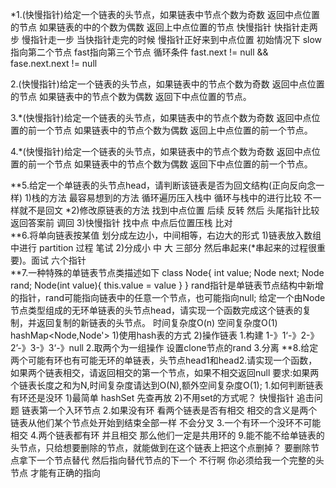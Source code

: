 *1.(快慢指针)给定一个链表的头节点，如果链表中节点个数为奇数 返回中点位置的节点 如果链表的中的个数为偶数 返回上中点位置的节点
    快慢指针 快指针走两步 慢指针走一步 当快指针走完的时候  慢指针正好来到中点位置
    初始情况下 slow指向第二个节点  fast指向第三个节点
    循环条件 fast.next != null && fase.next.next != null 

2.(快慢指针)给定一个链表的头节点，如果链表中的节点个数为奇数 返回中点位置的节点 如果链表中的节点个数为偶数 返回下中点位置的节点。

3.*(快慢指针)给定一个链表的头节点，如果链表中的节点个数为奇数 返回中点位置的前一个节点 如果链表中的节点个数为偶数 返回上中点位置的前一个节点。

4.*(快慢指针)给定一个链表的头节点，如果链表中的节点个数为奇数 返回中点位置的前一个节点 如果链表中的节点个数为偶数 返回下中点位置的前一个节点。
 
**5.给定一个单链表的头节点head，请判断该链表是否为回文结构(正向反向念一样)
    1)栈的方法 最容易想到的方法 循环遍历压入栈中 循环与栈中的进行比较 不一样就不是回文 
    *2)修改原链表的方法 找到中点位置  后续 反转 然后 头尾指针比较  返回答案前 调回 
    3)快慢指针 找中点 中点后位置压栈 比对  
**6.将单向链表按某值 划分成左边小，中间相等，右边大的形式
    1)链表放入数组中进行 partition 过程 笔试
    2)分成小 中 大 三部分 然后串起来(*串起来的过程很重要)。面试
        六个指针   
**7.一种特殊的单链表节点类描述如下
    class Node{
        int value;
        Node next;
        Node rand;
        Node(int value){
            this.value = value
        }
    }
    rand指针是单链表节点结构中新增的指针，rand可能指向链表中的任意一个节点，也可能指向null;
    给定一个由Node节点类型组成的无环单链表的头节点head，请实现一个函数完成这个链表的复制，并返回复制的新链表的头节点。
    时间复杂度O(n) 空间复杂度O(1)   hashMap<Node,Node'>
    1)使用hash表的方式
    2)操作链表 
        1.构建 1-》1‘-》2-》2’-》3-》3‘-》null
        2.取两个为一组操作 设置clone节点的rand
        3.分离
**8.给定两个可能有环也有可能无环的单链表，头节点head1和head2.请实现一个函数，如果两个链表相交，请返回相交的第一个节点，如果不相交返回null
要求:如果两个链表长度之和为N,时间复杂度请达到O(N),额外空间复杂度O(1);
    1.如何判断链表有环还是没环
        1)最简单 hashSet 先查再放
        2)不用set的方式呢？ 快慢指针 追击问题 链表第一个入环节点 
    2.如果没有环 看两个链表是否有相交 相交的含义是两个链表从他们某个节点处开始到结束全部一样 不会分叉
    3.一个有环一个没环不可能相交
    4.两个链表都有环  并且相交 那么他们一定是共用环的
9.能不能不给单链表的头节点，只给想要删除的节点，就能做到在这个链表上把这个点删掉？
    要删除节点拿下一个节点替代 然后指向替代节点的下一个   不行啊 你必须给我一个完整的头节点 才能有正确的指向